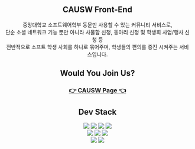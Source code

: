 <div align="center">

## CAUSW Front-End

중앙대학교 소프트웨어학부 동문만 사용할 수 있는 커뮤니티 서비스로, <br/> 단순 소셜 네트워크 기능 뿐만 아니라 사물함 신청, 동아리 신청 및 학생회 사업/행사 신청 등  <br/> 전반적으로 소프트 학생 사회를 하나로 묶어주며, 학생들의 편의를 증진 시켜주는 서비스입니다.

## Would You Join Us?
### [ 👉 CAUSW Page 👈 ](https://causw.co.kr/)

## Dev Stack

<img src="https://img.shields.io/badge/html5-E34F26?style=for-the-badge&logo=html5&logoColor=white"> <img src="https://img.shields.io/badge/javascript-F7DF1E?style=for-the-badge&logo=javascript&logoColor=white"> <img src="https://img.shields.io/badge/typescript-3178C6?style=for-the-badge&logo=typescript&logoColor=white"> <img src="https://img.shields.io/badge/React-61DAFB?style=for-the-badge&logo=React&logoColor=white"> <br/> <img src="https://img.shields.io/badge/axios-5A29E4?style=for-the-badge&logo=axios&logoColor=white"> <img src="https://img.shields.io/badge/react router-CA4245?style=for-the-badge&logo=reactrouter&logoColor=white"> <img src="https://img.shields.io/badge/react hook form-EC5990?style=for-the-badge&logo=reacthookform&logoColor=white"> <br/> <img src="https://img.shields.io/badge/mobx-FF9955?style=for-the-badge&logo=mobx&logoColor=white"> <img src="https://img.shields.io/badge/playwright-2EAD33?style=for-the-badge&logo=playwright&logoColor=white">

<div>